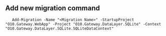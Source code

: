 ﻿## Add new migration command

       Add-Migration -Name "<Migration Name>" -StartupProject "O10.Gateway.WebApp" -Project "O10.Gateway.DataLayer.SQLite" -Context "O10.Gateway.DataLayer.SQLite.SQLiteDataContext"